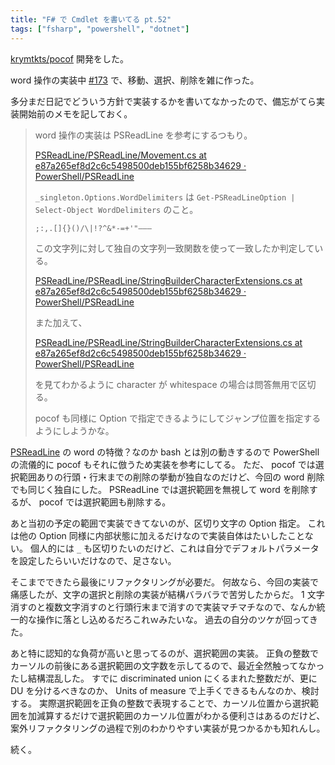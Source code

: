 ```yaml
---
title: "F# で Cmdlet を書いてる pt.52"
tags: ["fsharp", "powershell", "dotnet"]
---
```


[krymtkts/pocof](https://github.com/krymtkts/pocof) 開発をした。

word 操作の実装中 [#173](https://github.com/krymtkts/pocof/issues/173) で、移動、選択、削除を雑に作った。

多分まだ日記でどういう方針で実装するかを書いてなかったので、備忘がてら実装開始前のメモを記しておく。

> word 操作の実装は PSReadLine を参考にするつもり。
>
> [PSReadLine/PSReadLine/Movement.cs at e87a265ef8d2c6c5498500deb155bf6258b34629 · PowerShell/PSReadLine](https://github.com/PowerShell/PSReadLine/blob/e87a265ef8d2c6c5498500deb155bf6258b34629/PSReadLine/Movement.cs#L406)
>
> `_singleton.Options.WordDelimiters` は `Get-PSReadLineOption | Select-Object WordDelimiters` のこと。
>
> `;:,.[]{}()/\|!?^&*-=+'"–—―`
>
> この文字列に対して独自の文字列一致関数を使って一致したか判定している。
>
> [PSReadLine/PSReadLine/StringBuilderCharacterExtensions.cs at e87a265ef8d2c6c5498500deb155bf6258b34629 · PowerShell/PSReadLine](https://github.com/PowerShell/PSReadLine/blob/e87a265ef8d2c6c5498500deb155bf6258b34629/PSReadLine/StringBuilderCharacterExtensions.cs#L32-L35)
>
> また加えて、
>
> [PSReadLine/PSReadLine/StringBuilderCharacterExtensions.cs at e87a265ef8d2c6c5498500deb155bf6258b34629 · PowerShell/PSReadLine](https://github.com/PowerShell/PSReadLine/blob/e87a265ef8d2c6c5498500deb155bf6258b34629/PSReadLine/StringBuilderCharacterExtensions.cs#L65-L77)
>
> を見てわかるように character が whitespace の場合は問答無用で区切る。
>
> pocof も同様に Option で指定できるようにしてジャンプ位置を指定するようにしようかな。

[PSReadLine](https://github.com/PowerShell/PSReadLine) の word の特徴？なのか bash とは別の動きするので PowerShell の流儀的に pocof もそれに倣うため実装を参考にしてる。
ただ、 pocof では選択範囲ありの行頭・行末までの削除の挙動が独自なのだけど、今回の word 削除でも同じく独自にした。
PSReadLine では選択範囲を無視して word を削除するが、 pocof では選択範囲も削除する。

あと当初の予定の範囲で実装できてないのが、区切り文字の Option 指定。
これは他の Option 同様に内部状態に加えるだけなので実装自体はたいしたことない。
個人的には `_` も区切りたいのだけど、これは自分でデフォルトパラメータを設定したらいいだけなので、足さない。

そこまでできたら最後にリファクタリングが必要だ。
何故なら、今回の実装で痛感したが、文字の選択と削除の実装が結構バラバラで苦労したからだ。
1 文字消すのと複数文字消すのと行頭行末まで消すので実装マチマチなので、なんか統一的な操作に落とし込めるだろこれｗみたいな。
過去の自分のツケが回ってきた。

あと特に認知的な負荷が高いと思ってるのが、選択範囲の実装。
正負の整数でカーソルの前後にある選択範囲の文字数を示してるので、最近全然触ってなかったし結構混乱した。
すでに discriminated union にくるまれた整数だが、更に DU を分けるべきなのか、 Units of measure で上手くできるもんなのか、検討する。
実際選択範囲を正負の整数で表現することで、カーソル位置から選択範囲を加減算するだけで選択範囲のカーソル位置がわかる便利さはあるのだけど、案外リファクタリングの過程で別のわかりやすい実装が見つかるかも知れんし。

続く。
